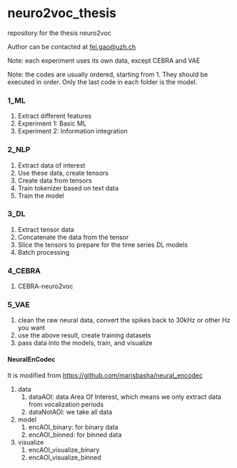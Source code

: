 # neuro2voc_thesis
repository for the thesis neuro2voc

Author can be contacted at fei.gao@uzh.ch

Note: each experiment uses its own data, except CEBRA and VAE

Note: the codes are usually ordered, starting from 1. They should be executed in order. Only the last code in each folder is the model.

### 1_ML

1. Extract different features
2. Experiment 1: Basic ML
3. Experiment 2: Information integration

### 2_NLP

1. Extract data of interest
2. Use these data, create tensors
3. Create data from tensors
4. Train tokenizer based on text data
5. Train the model

### 3_DL

1. Extract tensor data
2. Concatenate the data from the tensor
3. Slice the tensors to prepare for the time series DL models
4. Batch processing

### 4_CEBRA

1. CEBRA-neuro2voc

### 5_VAE

1. clean the raw neural data, convert the spikes back to 30kHz or other Hz you want
2. use the above result, create training datasets
3. pass data into the models, train, and visualize

#### NeuralEnCodec
It is modified from https://github.com/marisbasha/neural_encodec

1. data
   1. dataAOI: data Area Of Interest, which means we only extract data from vocalization periods
   2. dataNotAOI: we take all data
2. model
   1. encAOI_binary: for binary data
   2. encAOI_binned: for binned data
3. visualize
   1. encAOI_visualize_binary
   2. encAOI_visualize_binned
